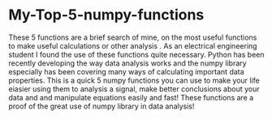 # My-Top-5-numpy-functions
These 5 functions are a brief search of mine, on the most useful functions to make useful calculations or other analysis . As an electrical engineering student I found the use of these functions quite necessary.
Python has been recently developing the way data analysis works and the numpy library especially has been covering many ways of calculating important data properties. This is a quick 
5 numpy functions you can use to make your life eiasier using them to analysis a signal, make better conclusions about your data and and manipulate equations easily and fast!
These functions are a proof of the great use of numpy library in data analysis!
